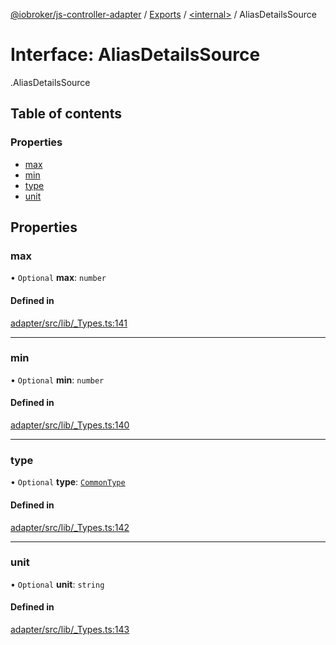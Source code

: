 [@iobroker/js-controller-adapter](../README.md) / [Exports](../modules.md) / [<internal\>](../modules/internal_.md) / AliasDetailsSource

# Interface: AliasDetailsSource

[<internal>](../modules/internal_.md).AliasDetailsSource

## Table of contents

### Properties

- [max](internal_.AliasDetailsSource.md#max)
- [min](internal_.AliasDetailsSource.md#min)
- [type](internal_.AliasDetailsSource.md#type)
- [unit](internal_.AliasDetailsSource.md#unit)

## Properties

### max

• `Optional` **max**: `number`

#### Defined in

[adapter/src/lib/_Types.ts:141](https://github.com/ioBroker/ioBroker.js-controller/blob/af5992c0/packages/adapter/src/lib/_Types.ts#L141)

___

### min

• `Optional` **min**: `number`

#### Defined in

[adapter/src/lib/_Types.ts:140](https://github.com/ioBroker/ioBroker.js-controller/blob/af5992c0/packages/adapter/src/lib/_Types.ts#L140)

___

### type

• `Optional` **type**: [`CommonType`](../modules/internal_.md#commontype)

#### Defined in

[adapter/src/lib/_Types.ts:142](https://github.com/ioBroker/ioBroker.js-controller/blob/af5992c0/packages/adapter/src/lib/_Types.ts#L142)

___

### unit

• `Optional` **unit**: `string`

#### Defined in

[adapter/src/lib/_Types.ts:143](https://github.com/ioBroker/ioBroker.js-controller/blob/af5992c0/packages/adapter/src/lib/_Types.ts#L143)
